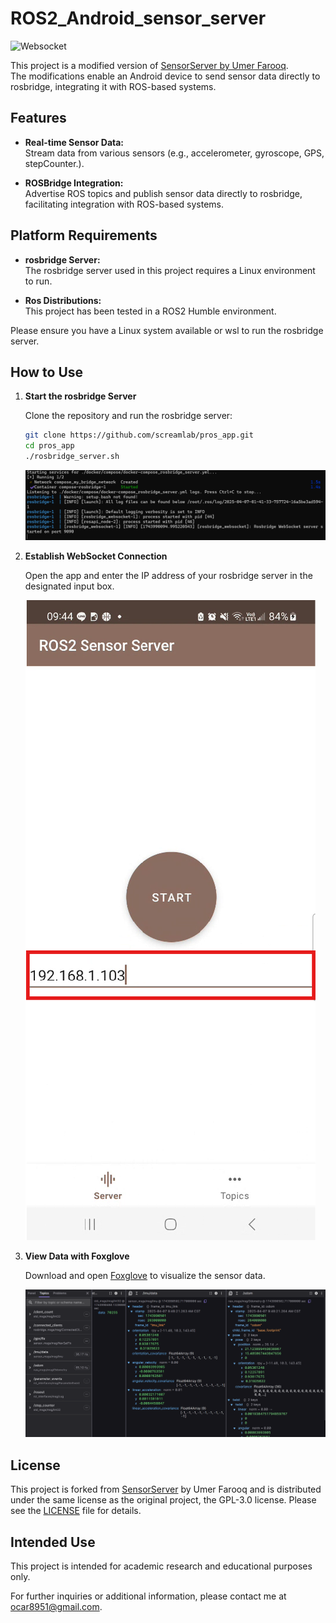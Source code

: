 # ROS2_Android_sensor_server

![Websocket](https://img.shields.io/badge/protocol-websocket-green)


This project is a modified version of [SensorServer by Umer Farooq](https://github.com/umer0586/SensorServer).  
The modifications enable an Android device to send sensor data directly to rosbridge, integrating it with ROS-based systems.


## Features
- **Real-time Sensor Data:**  
  Stream data from various sensors (e.g., accelerometer, gyroscope, GPS, stepCounter.).


- **ROSBridge Integration:**  
  Advertise ROS topics and publish sensor data directly to rosbridge, facilitating integration with ROS-based systems.


## Platform Requirements

- **rosbridge Server:**  
  The rosbridge server used in this project requires a Linux environment to run.  

- **Ros Distributions:**    
  This project has been tested in a ROS2 Humble environment.  

Please ensure you have a Linux system available or wsl to run the rosbridge server.


## How to Use

1. **Start the rosbridge Server**

    Clone the repository and run the rosbridge server:
    
    ```bash
    git clone https://github.com/screamlab/pros_app.git
    cd pros_app
    ./rosbridge_server.sh
    ```

    ![rosbridge](./img/rosbridge.png)

2. **Establish WebSocket Connection**

    Open the app and enter the IP address of your rosbridge server in the designated input box.

    ![ip](./img/ip%20demo.png)

3. **View Data with Foxglove**

    Download and open [Foxglove](https://foxglove.dev/) to visualize the sensor data.

    ![foxglove](./img/foxglove.png)

## License

This project is forked from [SensorServer](https://github.com/umer0586/SensorServer) by Umer Farooq and is distributed under the same license as the original project, the GPL-3.0 license. Please see the [LICENSE](LICENSE) file for details.


## Intended Use

This project is intended for academic research and educational purposes only.  

For further inquiries or additional information, please contact me at [ocar8951@gmail.com](mailto:ocar8951@gmail.com).

